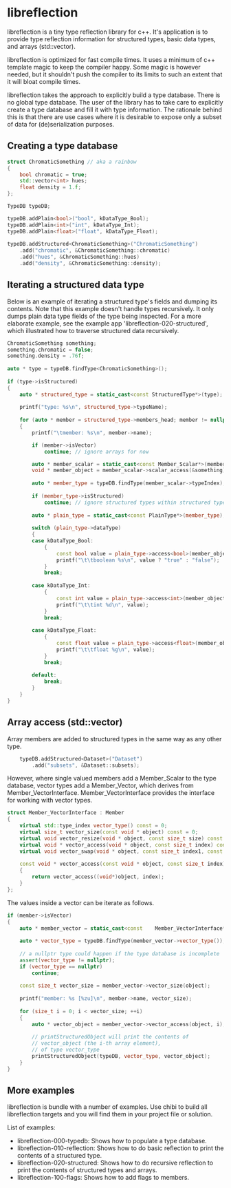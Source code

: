 # libreflection
libreflection is a tiny type reflection library for c++. It's application is to provide type reflection information for structured types, basic data types, and arrays (std::vector).

libreflection is optimized for fast compile times. It uses a minimum of c++ template magic to keep the compiler happy. Some magic is however needed, but it shouldn't push the compiler to its limits to such an extent that it will bloat compile times.

libreflection takes the approach to explicitly build a type database. There is no global type database. The user of the library has to take care to explicitly create a type database and fill it with type information. The rationale behind this is that there are use cases where it is desirable to expose only a subset of data for (de)serialization purposes.

## Creating a type database

```cpp
struct ChromaticSomething // aka a rainbow
{
	bool chromatic = true;
	std::vector<int> hues;
	float density = 1.f;
};

TypeDB typeDB;

typeDB.addPlain<bool>("bool", kDataType_Bool);
typeDB.addPlain<int>("int", kDataType_Int);
typeDB.addPlain<float>("float", kDataType_Float);
	
typeDB.addStructured<ChromaticSomething>("ChromaticSomething")
	.add("chromatic", &ChromaticSomething::chromatic)
	.add("hues", &ChromaticSomething::hues)
	.add("density", &ChromaticSomething::density);
```

## Iterating a structured data type
Below is an example of iterating a structured type's fields and dumping its contents. Note that this example doesn't handle types recursively. It only dumps plain data type fields of the type being inspected. For a more elaborate example, see the example app 'libreflection-020-structured', which illustrated how to traverse structured data recursively.

```cpp
ChromaticSomething something;
something.chromatic = false;
something.density = .76f;
	
auto * type = typeDB.findType<ChromaticSomething>();
	
if (type->isStructured)
{
	auto * structured_type = static_cast<const StructuredType*>(type);
	
	printf("type: %s\n", structured_type->typeName);
	
	for (auto * member = structured_type->members_head; member != nullptr; member = member->next)
	{
		printf("\tmember: %s\n", member->name);

		if (member->isVector)
			continue; // ignore arrays for now

		auto * member_scalar = static_cast<const Member_Scalar*>(member);
		void * member_object = member_scalar->scalar_access(&something);
		
		auto * member_type = typeDB.findType(member_scalar->typeIndex);
		
		if (member_type->isStructured)
			continue; // ignore structured types within structured types for now
		
		auto * plain_type = static_cast<const PlainType*>(member_type);
		
		switch (plain_type->dataType)
		{
		case kDataType_Bool:
			{
				const bool value = plain_type->access<bool>(member_object);
				printf("\t\tboolean %s\n", value ? "true" : "false");
			}
			break;
			
		case kDataType_Int:
			{
				const int value = plain_type->access<int>(member_object);
				printf("\t\tint %d\n", value);
			}
			break;
			
		case kDataType_Float:
			{
				const float value = plain_type->access<float>(member_object);
				printf("\t\tfloat %g\n", value);
			}
			break;
			
		default:
			break;
		}
	}
}
```

## Array access (std::vector)
Array members are added to structured types in the same way as any other type.

```cpp
	typeDB.addStructured<Dataset>("Dataset")
		.add("subsets", &Dataset::subsets);
```

However, where single valued members add a Member_Scalar to the type database, vector types add a Member_Vector<T>, which derives from Member_VectorInterface. Member_VectorInterface provides the interface for working with vector types.

```cpp
struct Member_VectorInterface : Member
{
	virtual std::type_index vector_type() const = 0;
	virtual size_t vector_size(const void * object) const = 0;
	virtual void vector_resize(void * object, const size_t size) const = 0;
	virtual void * vector_access(void * object, const size_t index) const = 0;
	virtual void vector_swap(void * object, const size_t index1, const size_t index2) const = 0;
	
	const void * vector_access(const void * object, const size_t index) const
	{
		return vector_access((void*)object, index);
	}
};
```

The values inside a vector can be iterate as follows.

```cpp
if (member->isVector)
{
	auto * member_vector = static_cast<const 	Member_VectorInterface*>(member);
				
	auto * vector_type = typeDB.findType(member_vector->vector_type());
	
	// a nullptr type could happen if the type database is incomplete
	assert(vector_type != nullptr);
	if (vector_type == nullptr)
		continue;
	
	const size_t vector_size = member_vector->vector_size(object);
	
	printf("member: %s [%zu]\n", member->name, vector_size);
	
	for (size_t i = 0; i < vector_size; ++i)
	{
		auto * vector_object = member_vector->vector_access(object, i);
		
		// printStructuredObject will print the contents of 
		// vector_object (the i-th array element),
		// of type vector_type
		printStructuredObject(typeDB, vector_type, vector_object);
	}
}			
```


## More examples
libreflection is bundle with a number of examples. Use chibi to build all libreflection targets and you will find them in your project file or solution.

List of examples:

- libreflection-000-typedb: Shows how to populate a type database.
- libreflection-010-reflection: Shows how to do basic reflection to print the contents of a structured type.
- libreflection-020-structured: Shows how to do recursive reflection to print the contents of structured types and arrays.
- libreflection-100-flags: Shows how to add flags to members.